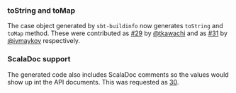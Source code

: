   [@tkawachi]: https://github.com/tkawachi
  [@ivmaykov]: https://github.com/ivmaykov
  [29]: https://github.com/sbt/sbt-buildinfo/pull/29
  [30]: https://github.com/sbt/sbt-buildinfo/issues/30
  [31]: https://github.com/sbt/sbt-buildinfo/pull/31

### toString and toMap

The case object generated by `sbt-buildinfo` now generates `toString` and `toMap` method. These were contributed as [#29][29] by [@tkawachi][@tkawachi] and as [#31][31] by [@ivmaykov][@ivmaykov] respectively.

### ScalaDoc support

The generated code also includes ScalaDoc comments so the values would show up int the API documents. This was requested as [30][30].
